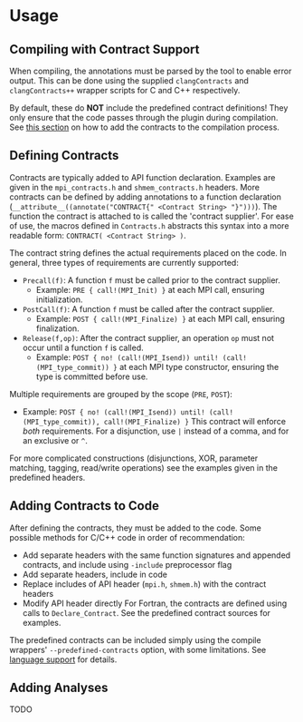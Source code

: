 # Usage

## Compiling with Contract Support

When compiling, the annotations must be parsed by the tool to enable error output.
This can be done using the supplied `clangContracts` and `clangContracts++` wrapper scripts for C and C++ respectively.

By default, these do **NOT** include the predefined contract definitions!
They only ensure that the code passes through the plugin during compilation.
See [this section](#adding-contracts-to-code) on how to add the contracts to the compilation process.

## Defining Contracts

Contracts are typically added to API function declaration.
Examples are given in the `mpi_contracts.h` and `shmem_contracts.h` headers.
More contracts can be defined by adding annotations to a function declaration (`__attribute__((annotate("CONTRACT{" <Contract String> "}")))`).
The function the contract is attached to is called the 'contract supplier'.
For ease of use, the macros defined in `Contracts.h` abstracts this syntax into a more readable form: `CONTRACT( <Contract String> )`.

The contract string defines the actual requirements placed on the code.
In general, three types of requirements are currently supported:
- `Precall(f)`: A function `f` must be called prior to the contract supplier.
  - Example: `PRE { call!(MPI_Init) }` at each MPI call, ensuring initialization.
- `PostCall(f)`: A function `f` must be called after the contract supplier.
  - Example: `POST { call!(MPI_Finalize) }` at each MPI call, ensuring finalization.
- `Release(f,op)`: After the contract supplier, an operation `op` must not occur until a function `f` is called.
  - Example: `POST { no! (call!(MPI_Isend)) until! (call!(MPI_type_commit)) }` at each MPI type constructor, ensuring the type is committed before use.

Multiple requirements are grouped by the scope (`PRE`, `POST`):
- Example: `POST { no! (call!(MPI_Isend)) until! (call!(MPI_type_commit)), call!(MPI_Finalize) }`
  This contract will enforce *both* requirements. For a disjunction, use `|` instead of a comma, and for an exclusive or `^`.

For more complicated constructions (disjunctions, XOR, parameter matching, tagging, read/write operations) see the examples given in the predefined headers.

## Adding Contracts to Code

After defining the contracts, they must be added to the code.
Some possible methods for C/C++ code in order of recommendation:
- Add separate headers with the same function signatures and appended contracts, and include using `-include` preprocessor flag
- Add separate headers, include in code
- Replace includes of API header (`mpi.h`, `shmem.h`) with the contract headers
- Modify API header directly
For Fortran, the contracts are defined using calls to `Declare_Contract`.
See the predefined contract sources for examples.

The predefined contracts can be included simply using the compile wrappers' `--predefined-contracts` option,
with some limitations. See [language support](LanguageSupport.md) for details.

## Adding Analyses

TODO
